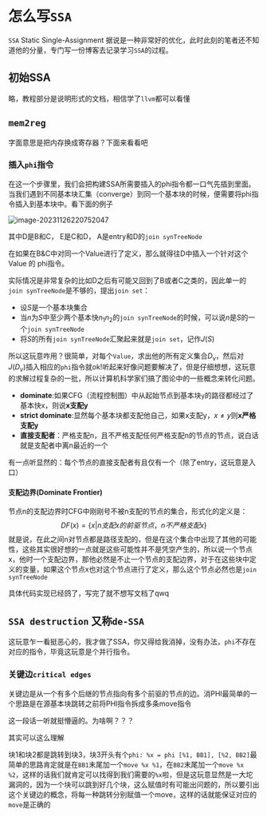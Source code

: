 # 怎么写`SSA`

`SSA` Static Single-Assignment 据说是一种非常好的优化，此时此刻的笔者还不知道他的分量，专门写一份博客去记录学习`SSA`的过程。

## 初始SSA

略，教程部分是说明形式的文档，相信学了`llvm`都可以看懂

## `mem2reg`

字面意思是把内存换成寄存器？下面来看看吧

### 插入`phi`指令

在这一个步骤里，我们会把构建SSA所需要插入的phi指令都一口气先插到里面。当我们遇到不同基本块汇集（converge）到同一个基本块的时候，便需要将phi指令插入到基本块中。看下面的例子

![image-20231126220752047](C:\Users\dell\AppData\Roaming\Typora\typora-LLVMUser-images\image-20231126220752047.png)

其中D是B和C， E是C和D， A是entry和D的`join synTreeNode`

在如果在B&C中对同一个Value进行了定义，那么就得往D中插入一个针对这个Value 的 phi指令。

实际情况是非常复杂的比如D之后有可能又回到了B或者C之类的，因此单一的`join synTreeNode`是不够的，提出`join set`：

* 设$S$是一个基本块集合
* 当$n$为$S$中至少两个基本快$n_1n_2$的`join synTreeNode`的时候，可以说$n$是$S$的一个`join synTreeNode`
* 将$S$的所有`join synTreeNode`汇聚起来就是`join set`，记作$J(S)$

所以这玩意咋用？很简单，对每个`Value`，求出他的所有定义集合$D_v$，然后对$J(D_v)$插入相应的`phi`指令就ok!听起来好像问题要解决了，但是仔细想想，这玩意的求解过程复杂的一批，所以计算机科学家们搞了图论中的一些概念来转化问题。

* **dominate**:如果CFG（流程控制图）中从起始节点到基本块`y`的路径都经过了基本快x，则说**x支配y**
* **strict dominate**:显然每个基本块都支配他自己，如果x支配y，$x \ne y$则**x严格支配y**
* **直接支配者**：严格支配n，且不严格支配任何严格支配n的节点的节点，说白话就是支配者中离n最近的一个

有一点听显然的：每个节点的直接支配者有且仅有一个（除了entry，这玩意是入口）

#### 支配边界(Dominate Frontier)

节点n的支配边界时CFG中刚刚号不被n支配的节点的集合，形式化的定义是：
$$
DF(x) = \{x | n支配x的前驱节点，n不严格支配x\}
$$
就是说，在此之间n对节点都是路径支配的，但是在这个集合中出现了其他的可能性，这些其实很好想的一点就是这些可能性并不是凭空产生的，所以说一个节点x，他时一个支配边界，那他必然是不止一个节点的支配边界，对于在这些块中定义的变量，如果这个节点x也对这个节点进行了定义，那么这个节点必然也是`join synTreeNode`



具体代码实现已经鸽了，写完了就不想写文档了qwq





## `SSA destruction` 又称`de-SSA`

这玩意乍一看挺恶心的，我才做了SSA，你又得给我消掉，没有办法，`phi`不存在对应的指令，毕竟这玩意是个并行指令。

### 关键边`critical edges`

关键边是从一个有多个后继的节点指向有多个前驱的节点的边。消PHI最简单的一个思路是在源基本块跳转之前将PHI指令拆成多条move指令

这一段话一听就挺懵逼的。为啥啊？？？

其实可以这么理解

块1和块2都是跳转到块3，块3开头有个`phi: %x = phi [%1, BB1], [%2, BB2]`最简单的思路肯定就是在`BB1`末尾加一个`move %x %1`，在`BB2`末尾加一个`move %x %2`，这样的话我们就肯定可以找得到我们需要的`%x`啦，但是这玩意显然是一大坨漏洞的，因为一个块可以跳到好几个块，这么赋值时有可能出问题的，所以要引出这个关键边的概念，将每一种跳转分别赋值一个move，这样的话就能保证对应的`move`是正确的